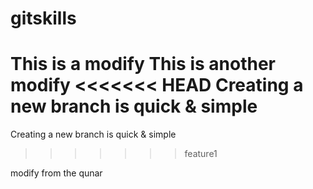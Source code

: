 # gitskills
This is a modify
This is another modify
<<<<<<< HEAD
Creating a new branch is quick & simple
=======
Creating a new branch is quick & simple
>>>>>>> feature1

modify from the qunar
